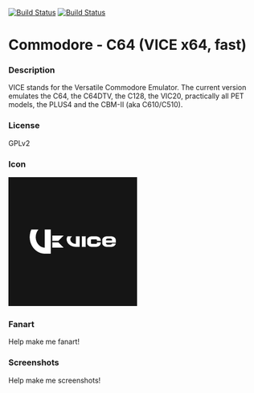 [![Build Status](https://travis-ci.org/kodi-game/game.libretro.vice.svg?branch=master)](https://travis-ci.org/kodi-game/game.libretro.vice)
[![Build Status](https://ci.appveyor.com/api/projects/status/github/kodi-game/game.libretro.vice?svg=true)](https://ci.appveyor.com/project/kodi-game/game-libretro-vice)

# Commodore - C64 (VICE x64, fast)

### Description

VICE stands for the Versatile Commodore Emulator. The current version emulates the C64, the C64DTV, the C128, the VIC20, practically all PET models, the PLUS4 and the CBM-II (aka C610/C510).

### License

GPLv2

### Icon

![Icon](game.libretro.vice/resources/icon.png)

### Fanart

Help make me fanart!

### Screenshots

Help make me screenshots!
